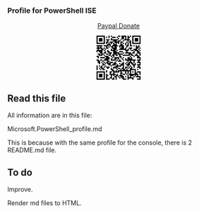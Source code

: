 ### Profile for PowerShell ISE

<div style="text-align: center;">

[Paypal Donate](https://www.paypal.com/donate/?business=5LX8QALBQH58U&no_recurring=0&currency_code=EUR)

</div>

<img style="display: block; margin: auto; width:100px" alt="My PayPal QR code" src="https://github.com/VFD/VFD/blob/main/PayPalMe_QRcode.png">

## Read this file

All information are in this file:

Microsoft.PowerShell_profile.md

This is because with the same profile for the console, there is 2 README.md file.

## To do

Improve.

Render md files to HTML.
